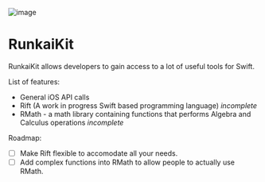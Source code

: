 ![image](https://github.com/1105420698/RunkaiKit/raw/master/cover.png)
# RunkaiKit

RunkaiKit allows developers to gain access to a lot of useful tools for Swift. 

List of features:
- General iOS API calls
- Rift (A work in progress Swift based programming language) _incomplete_
- RMath - a math library containing functions that performs Algebra and Calculus operations _incomplete_

Roadmap:
- [ ] Make Rift flexible to accomodate all your needs.
- [ ] Add complex functions into RMath to allow people to actually use RMath.
